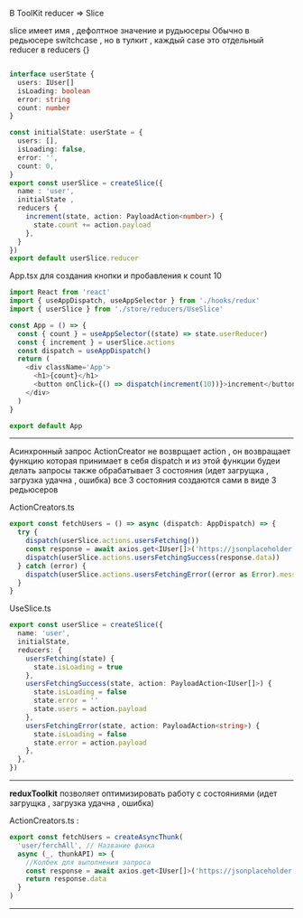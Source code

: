 В ToolKit reducer => Slice

slice имеет имя , дефолтное значение и рудьюсеры
Обычно в редьюсере switchcase , но в тулкит , каждый case это отдельный reducer в reducers {}

```typescript

interface userState {
  users: IUser[]
  isLoading: boolean
  error: string
  count: number
}

const initialState: userState = {
  users: [],
  isLoading: false,
  error: '',
  count: 0,
}
export const userSlice = createSlice({
  name : 'user',
  initialState ,
  reducers {
    increment(state, action: PayloadAction<number>) {
      state.count += action.payload
    },
  }
})
export default userSlice.reducer
```

App.tsx для создания кнопки и пробавления к count 10

```typescript
import React from 'react'
import { useAppDispatch, useAppSelector } from './hooks/redux'
import { userSlice } from './store/reducers/UseSlice'

const App = () => {
  const { count } = useAppSelector((state) => state.userReducer)
  const { increment } = userSlice.actions
  const dispatch = useAppDispatch()
  return (
    <div className='App'>
      <h1>{count}</h1>
      <button onClick={() => dispatch(increment(10))}>increment</button>
    </div>
  )
}

export default App
```

---

Асинхронный запрос
ActionCreator не возврщает action , он возвращает функцию которая принимает в себя dispatch и из этой функции будеи делать запросы
также обрабатывает 3 состояния (идет загрущка , загрузка удачна , ошибка)
все 3 состояния создаются сами в виде 3 редьюсеров

ActionCreators.ts

```typescript
export const fetchUsers = () => async (dispatch: AppDispatch) => {
  try {
    dispatch(userSlice.actions.usersFetching())
    const response = await axios.get<IUser[]>('https://jsonplaceholder.typicode.com/users')
    dispatch(userSlice.actions.usersFetchingSuccess(response.data))
  } catch (error) {
    dispatch(userSlice.actions.usersFetchingError((error as Error).message))
  }
}
```

UseSlice.ts

```typescript
export const userSlice = createSlice({
  name: 'user',
  initialState,
  reducers: {
    usersFetching(state) {
      state.isLoading = true
    },
    usersFetchingSuccess(state, action: PayloadAction<IUser[]>) {
      state.isLoading = false
      state.error = ''
      state.users = action.payload
    },
    usersFetchingError(state, action: PayloadAction<string>) {
      state.isLoading = false
      state.error = action.payload
    },
  },
})
```

---

**reduxToolkit** позволяет оптимизировать работу с состояниями (идет загрущка , загрузка удачна , ошибка)

ActionCreators.ts : 
```typescript
export const fetchUsers = createAsyncThunk(
  'user/ferchAll', // Название фанка
  async (_, thunkAPI) => {
    //Колбек для выполнения запроса
    const response = await axios.get<IUser[]>('https://jsonplaceholder.typicode.com/users')
    return response.data
  }
)
```
---